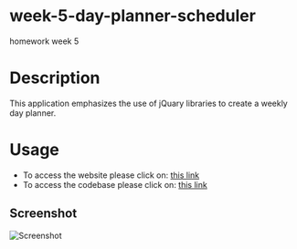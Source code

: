 # week-5-day-planner-scheduler
homework week 5 

# Description 
This application emphasizes the use of jQuary libraries to create a weekly day planner.

# Usage
- To access the website please click on: [this link]()
- To access the codebase please click on: [this link]() 

## Screenshot
![Screenshot]()